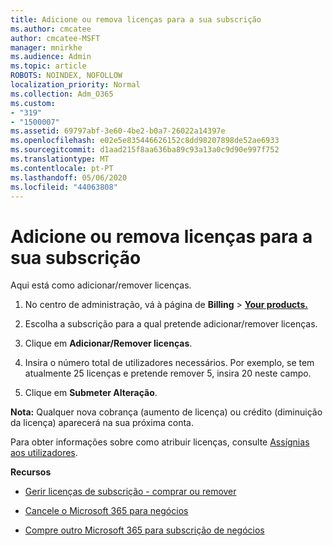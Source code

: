 ```yaml
---
title: Adicione ou remova licenças para a sua subscrição
ms.author: cmcatee
author: cmcatee-MSFT
manager: mnirkhe
ms.audience: Admin
ms.topic: article
ROBOTS: NOINDEX, NOFOLLOW
localization_priority: Normal
ms.collection: Adm_O365
ms.custom:
- "319"
- "1500007"
ms.assetid: 69797abf-3e60-4be2-b0a7-26022a14397e
ms.openlocfilehash: e02e5e835446626152c8dd98207898de52ae6933
ms.sourcegitcommit: d1aad215f8aa636ba89c93a13a0c9d90e997f752
ms.translationtype: MT
ms.contentlocale: pt-PT
ms.lasthandoff: 05/06/2020
ms.locfileid: "44063808"
---
```

# <a name="add-or-remove-licenses-for-your-subscription"></a>Adicione ou remova licenças para a sua subscrição

Aqui está como adicionar/remover licenças.
  
1. No centro de administração, vá à página de **Billing** \> **[Your products.](https://go.microsoft.com/fwlink/p/?linkid=842054)**

2. Escolha a subscrição para a qual pretende adicionar/remover licenças.

3. Clique em **Adicionar/Remover licenças**.

4. Insira o número total de utilizadores necessários. Por exemplo, se tem atualmente 25 licenças e pretende remover 5, insira 20 neste campo.

5. Clique em **Submeter Alteração**.

**Nota:** Qualquer nova cobrança (aumento de licença) ou crédito (diminuição da licença) aparecerá na sua próxima conta.

Para obter informações sobre como atribuir licenças, consulte [Assígnias aos utilizadores](https://docs.microsoft.com/microsoft-365/admin/manage/assign-licenses-to-users).

**Recursos**
  
- [Gerir licenças de subscrição - comprar ou remover](https://docs.microsoft.com/microsoft-365/commerce/licenses/buy-licenses)

- [Cancele o Microsoft 365 para negócios](https://support.office.com/article/Cancel-Office-365-for-business-b1bc0bef-4608-4601-813a-cdd9f746709a)

- [Compre outro Microsoft 365 para subscrição de negócios](https://support.office.com/article/Buy-another-Office-365-for-business-subscription-fab3b86c-3359-4042-8692-5d4dc7550b7c)
